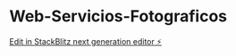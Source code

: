 # Web-Servicios-Fotograficos

[Edit in StackBlitz next generation editor ⚡️](https://stackblitz.com/~/github.com/npalacios310/Web-Servicios-Fotograficos)